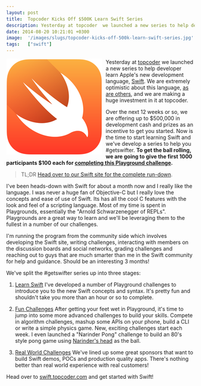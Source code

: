 ```yaml
---
layout: post
title:  Topcoder Kicks Off $500K Learn Swift Series
description: Yesterday at topcoder  we launched a new series to help developer learn Apples new development language, Swift . We are extremely optimistic about this language, as are others , and we are making a huge investment in it at topcoder. Over the next 12 weeks or so, we are offering up to $500,000 in development cash and prizes as an incentive to get you started. Now is the time to start learning Swift and weve develop a series to help you #getswifter. To get the ball rolling, we are going to give th
date: 2014-08-20 10:21:01 +0300
image:  '/images/slugs/topcoder-kicks-off-500k-learn-swift-series.jpg'
tags:   ["swift"]
---
```

<img src="images/Apple_Swift_Logo.png" align="left" style="padding-right:10px">
<p>Yesterday at <a href="http://swift.topcoder.com">topcoder</a> we launched a new series to help developer learn Apple's new development language, <a href="https://developer.apple.com/swift/">Swift</a>. We are extremely optimistic about this language, <a href="http://www.wired.com/2014/07/apple-swift/">as are others</a>, and we are making a huge investment in it at topcoder.</p>
<p>Over the next 12 weeks or so, we are offering up to $500,000 in development cash and prizes as an incentive to get you started. Now is the time to start learning Swift and we've develop a series to help you #getswifter. <strong>To get the ball rolling, we are going to give the first 1000 participants $100 each for <a href="http://www.topcoder.com/challenge-details/30045145/?type=develop">completing this Playground challenge</a>.</strong></p>
<blockquote>
<p>TL;DR <a href="http://swift.topcoder.com">Head over to our Swift site for the complete run-down</a>.</p>
</blockquote>
<p>I've been heads-down with Swift for about a month now and I really like the language. I was never a huge fan of Objective-C but I really love the concepts and ease of use of Swift. Its has all the cool C features with the look and feel of a scripting language. Most of my time is spent in Playgrounds, essentially the "Arnold Schwarzenegger of REPLs". Playgrounds are a great way to learn and we'll be leveraging them to the fullest in a number of our challenges.</p>
<p>I'm running the program from the community side which involves developing the Swift site, writing challenges, interacting with members on the discussion boards and social networks, grading challenges and reaching out to guys that are much smarter than me in the Swift community for help and guidance. Should be an interesting 3 months!</p>
<p>We've split the #getswifter series up into three stages:</p>
<ol>
<li>
<p><a href="http://swift.topcoder.com/learn-swift/">Learn Swift</a>  I've developed a number of Playground challenges to introduce you to the new Swift concepts and syntax. It's pretty fun and shouldn't take you more than an hour or so to complete.</p>
</li>
<li>
<p><a href="http://swift.topcoder.com/fun-challenges/">Fun Challenges</a>  After getting your feet wet in Playground, it's time to jump into some more advanced challenges to build your skills. Compete in algorithm challenges, mashup some APIs on your phone, build a CLI or write a simple physics game. New, exciting challenges start each week. I even launched a "Narinder Pong" challenge to build an 80's style pong game using <a href="http://appirio.com/wp-content/uploads/2013/07/Exec_nsingh.png">Narinder's head</a> as the ball.</p>
</li>
<li>
<p><a href="http://swift.topcoder.com/real-world-challenges/">Real World Challenges</a>  We've lined up some great sponsors that want to build Swift demos, POCs and production quality apps. There's nothing better than real world experience with real customers!</p>
</li>
</ol>
<p>Head over to <a href="swift.topcoder.com">swift.topcoder.com</a> and get started with Swift!</p>

